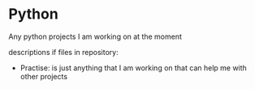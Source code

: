 # Python
Any python projects I am working on at the moment

descriptions if files in repository:
- Practise: is just anything that I am working on that can help me with other projects
